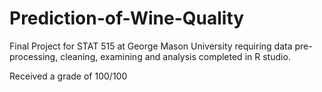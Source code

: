 # Prediction-of-Wine-Quality

Final Project for STAT 515 at George Mason University requiring data pre-processing, cleaning, examining and analysis completed in R studio.

Received a grade of 100/100
